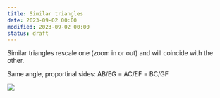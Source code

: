 ```yaml
---
title: Similar triangles
date: 2023-09-02 00:00
modified: 2023-09-02 00:00
status: draft
---
```


 Similar triangles rescale one (zoom in or out) and will coincide with the other.

Same angle, proportinal sides: AB/EG = AC/EF = BC/GF

 ![](../../../../journal/_media/week-7-intro-to-angles-triangles-trig-similar.png)
